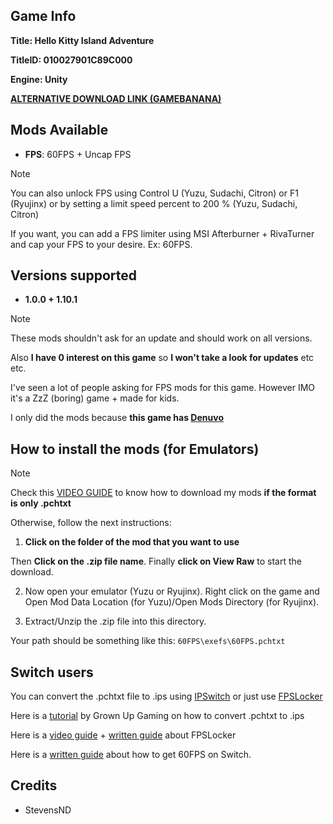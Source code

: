 ## Game Info

**Title: Hello Kitty Island Adventure**

**TitleID: 010027901C89C000**

**Engine: Unity**

**[ALTERNATIVE DOWNLOAD LINK (GAMEBANANA)](https://gamebanana.com/mods/578816)**

## Mods Available

- **FPS**: 60FPS + Uncap FPS

> [!NOTE]
You can also unlock FPS using Control U (Yuzu, Sudachi, Citron) or F1 (Ryujinx) or by setting a limit speed percent to 200 % (Yuzu, Sudachi, Citron)

If you want, you can add a FPS limiter using MSI Afterburner + RivaTurner and cap your FPS to your desire. Ex: 60FPS.

## Versions supported

- **1.0.0 + 1.10.1**

> [!NOTE]
These mods shouldn't ask for an update and should work on all versions.

Also **I have 0 interest on this game** so **I won't take a look for updates** etc etc.

I've seen a lot of people asking for FPS mods for this game. However IMO it's a ZzZ (boring) game + made for kids.

I only did the mods because **this game has [Denuvo](https://steamdb.info/app/2495100/info/)**

## How to install the mods (for Emulators)

> [!NOTE]
Check this [VIDEO GUIDE](https://youtu.be/ij5fLfaZAWc?si=kBf1FVzheZY5SMgz) to know how to download my mods **if the format is only .pchtxt**

Otherwise, follow the next instructions:

1. **Click on the folder of the mod that you want to use**

Then **Click on the .zip file name**. Finally **click on View Raw** to start the download.

2. Now open your emulator (Yuzu or Ryujinx). Right click on the game and Open Mod Data Location (for Yuzu)/Open Mods Directory (for Ryujinx).

3. Extract/Unzip the .zip file into this directory.

Your path should be something like this: `60FPS\exefs\60FPS.pchtxt`

## Switch users

You can convert  the .pchtxt file to .ips using [IPSwitch](https://github.com/3096/ipswitch) or just use [FPSLocker](https://github.com/masagrator/FPSLocker)

Here is a [tutorial](https://youtu.be/m-V6Rs2sm9w?si=-b10u6yv0dhih5Kk) by Grown Up Gaming on how to convert .pchtxt to .ips

Here is a [video guide](https://youtu.be/0X5g6HF7LB4?si=n-UtFAEAj2VtjEQQ) + [written guide](https://rentry.co/NSwitch60FPSLockerGuide) about FPSLocker

Here is a [written guide](https://rentry.co/howtoget60fps) about how to get 60FPS on Switch.

## Credits 

- StevensND